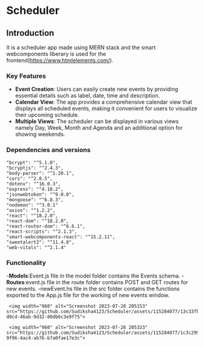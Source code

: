 # Scheduler


## Introduction

It is a scheduler app made using MERN stack and the smart webcomponents liberary is used for the frontend(https://www.htmlelements.com/).

### Key Features

- **Event Creation**: Users can easily create new events by providing essential details such as label, date, time and description.
- **Calendar View**: The app provides a comprehensive calendar view that displays all scheduled events, making it convenient for users to visualize their upcoming schedule.
- **Multiple Views**: The scheduler can be displayed in various views namely Day, Week, Month and Agenda and an additional option for showing weekends.

### Dependencies and versions

    "bcrypt": "^5.1.0",
    "bcryptjs": "^2.4.3",
    "body-parser": "^1.20.1",
    "cors": "^2.8.5",
    "dotenv": "^16.0.3",
    "express": "^4.18.2",
    "jsonwebtoken": "^9.0.0",
    "mongoose": "^6.8.3",
    "nodemon": "^3.0.1"
    "axios": "^1.2.2",
    "react": "^18.2.0",
    "react-dom": "^18.2.0",
    "react-router-dom": "^6.6.1",
    "react-scripts": "^2.1.3",
    "smart-webcomponents-react": "^15.2.11",
    "sweetalert2": "^11.4.8",
    "web-vitals": "^2.1.4"

### Functionality

-**Models**:Event.js file in the model folder contains the Events schema.
-**Routes**:event.js file in the route folder contains POST and GET routes for new events.
-newEvent.hs file in the src folder contains the functions exported to the App.js file for the working of new events window.

     <img width="960" alt="Screenshot 2023-07-28 205153" src="https://github.com/Sudiksha4123/Scheduler/assets/115284077/13c33fbe-d0cd-46ab-9d32-80db6c3e9f75">

     <img width="960" alt="Screenshot 2023-07-28 205323" src="https://github.com/Sudiksha4123/Scheduler/assets/115284077/1c3c2990-9f96-4ac4-ab76-b7a0fae17e3c">


     

